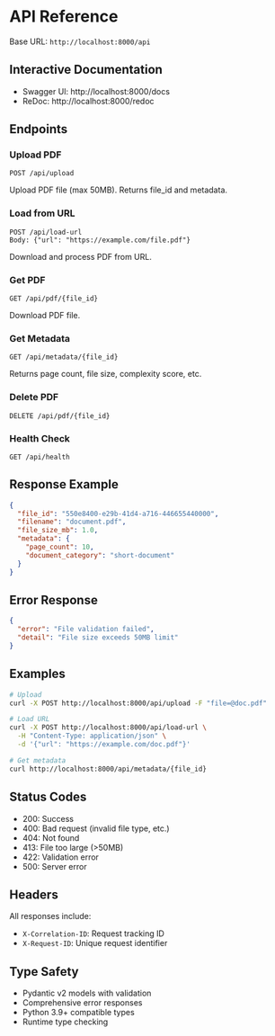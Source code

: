 # API Reference

Base URL: `http://localhost:8000/api`

## Interactive Documentation

- Swagger UI: http://localhost:8000/docs
- ReDoc: http://localhost:8000/redoc

## Endpoints

### Upload PDF
```
POST /api/upload
```
Upload PDF file (max 50MB). Returns file_id and metadata.

### Load from URL
```
POST /api/load-url
Body: {"url": "https://example.com/file.pdf"}
```
Download and process PDF from URL.

### Get PDF
```
GET /api/pdf/{file_id}
```
Download PDF file.

### Get Metadata
```
GET /api/metadata/{file_id}
```
Returns page count, file size, complexity score, etc.

### Delete PDF
```
DELETE /api/pdf/{file_id}
```

### Health Check
```
GET /api/health
```

## Response Example

```json
{
  "file_id": "550e8400-e29b-41d4-a716-446655440000",
  "filename": "document.pdf",
  "file_size_mb": 1.0,
  "metadata": {
    "page_count": 10,
    "document_category": "short-document"
  }
}
```

## Error Response

```json
{
  "error": "File validation failed",
  "detail": "File size exceeds 50MB limit"
}
```

## Examples

```bash
# Upload
curl -X POST http://localhost:8000/api/upload -F "file=@doc.pdf"

# Load URL
curl -X POST http://localhost:8000/api/load-url \
  -H "Content-Type: application/json" \
  -d '{"url": "https://example.com/doc.pdf"}'

# Get metadata
curl http://localhost:8000/api/metadata/{file_id}
```

## Status Codes
- 200: Success
- 400: Bad request (invalid file type, etc.)
- 404: Not found
- 413: File too large (>50MB)
- 422: Validation error
- 500: Server error

## Headers

All responses include:
- `X-Correlation-ID`: Request tracking ID
- `X-Request-ID`: Unique request identifier

## Type Safety

- Pydantic v2 models with validation
- Comprehensive error responses
- Python 3.9+ compatible types
- Runtime type checking